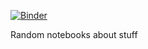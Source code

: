 [![Binder](https://mybinder.org/badge_logo.svg)](https://mybinder.org/v2/gh/charlesbaynham/notebooks/HEAD)

Random notebooks about stuff
